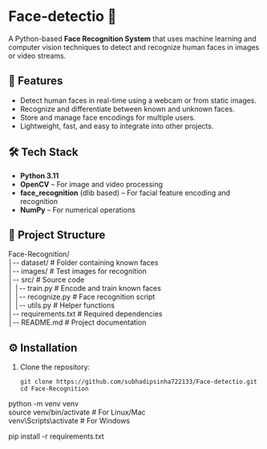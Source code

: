 # Face-detectio 🤖  

A Python-based **Face Recognition System** that uses machine learning and computer vision techniques to detect and recognize human faces in images or video streams.  

## 🚀 Features
- Detect human faces in real-time using a webcam or from static images.  
- Recognize and differentiate between known and unknown faces.  
- Store and manage face encodings for multiple users.  
- Lightweight, fast, and easy to integrate into other projects.  

## 🛠️ Tech Stack
- **Python 3.11**  
- **OpenCV** – For image and video processing  
- **face_recognition** (dlib based) – For facial feature encoding and recognition  
- **NumPy** – For numerical operations  

## 📂 Project Structure
Face-Recognition/<br>
│-- dataset/ # Folder containing known faces<br>
│-- images/ # Test images for recognition<br>
│-- src/ # Source code<br>
│ │-- train.py # Encode and train known faces<br>
│ │-- recognize.py # Face recognition script<br>
│ │-- utils.py # Helper functions<br>
│-- requirements.txt # Required dependencies<br>
│-- README.md # Project documentation<br>



## ⚙️ Installation
1. Clone the repository:<br>
   ```bash<br>
   git clone https://github.com/subhadipsinha722133/Face-detectio.git
   cd Face-Recognition

python -m venv venv<br>
source venv/bin/activate    # For Linux/Mac<br>
venv\Scripts\activate       # For Windows<br>

pip install -r requirements.txt
